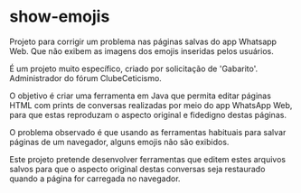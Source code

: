 # show-emojis
Projeto para corrigir um problema nas páginas salvas do app Whatsapp Web. Que não exibem as imagens dos emojis inseridas pelos usuários.

É um projeto muito específico, criado por solicitação de 'Gabarito'. Administrador do fórum ClubeCeticismo.

O objetivo é criar uma ferramenta em Java que permita editar páginas HTML com prints de conversas realizadas por meio do app WhatsApp Web, para que 
estas reproduzam o aspecto original e fidedigno destas páginas.

O problema observado é que usando as ferramentas habituais para salvar páginas de um navegador, alguns emojis não são exibidos.

Este projeto pretende desenvolver ferramentas que editem estes arquivos salvos para que o aspecto original destas conversas seja restaurado quando a
página for carregada no navegador.
